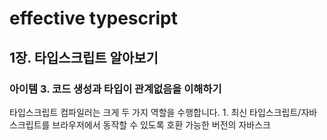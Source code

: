 # effective typescript

## 1장. 타입스크립트 알아보기

### 아이템 3. 코드 생성과 타입이 관계없음을 이해하기

타입스크립트 컴파일러는 크게 두 가지 역할을 수행합니다. 1. 최신 타입스크립트/자바스크립트를 브라우저에서 동작할 수 있도록 호환 가능한 버전의 자바스크
